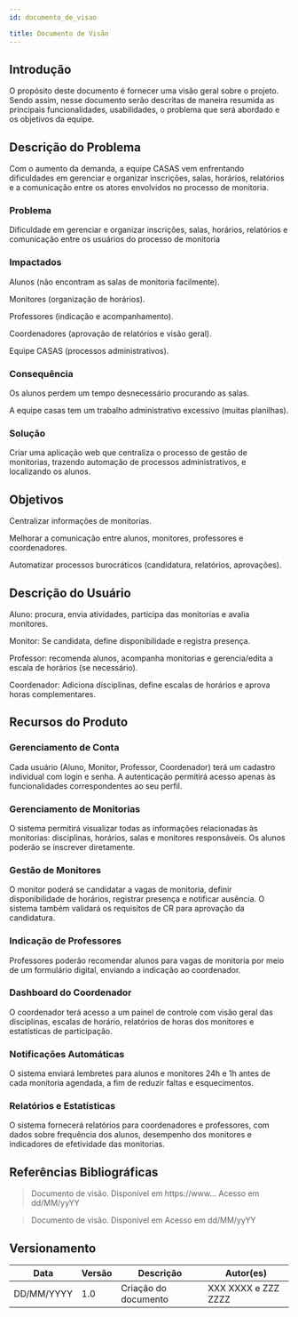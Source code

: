 ```yaml
---
id: documento_de_visao

title: Documento de Visão
---
```

## Introdução
O propósito deste documento é fornecer uma visão geral sobre o projeto. Sendo assim, nesse documento serão descritas de maneira resumida as principais funcionalidades, usabilidades, o problema que será abordado e os objetivos da equipe.


## Descrição do Problema 
Com o aumento da demanda, a equipe CASAS vem enfrentando dificuldades em gerenciar e organizar inscrições, salas, horários, relatórios e a comunicação entre os atores envolvidos no processo de monitoria.

### Problema
Dificuldade em gerenciar e organizar inscrições, salas, horários, relatórios e comunicação entre os usuários do processo de monitoria

### Impactados

Alunos (não encontram as salas de monitoria facilmente).

Monitores (organização de horários).

Professores (indicação e acompanhamento).

Coordenadores (aprovação de relatórios e visão geral).

Equipe CASAS (processos administrativos).

### Consequência

Os alunos perdem um tempo desnecessário procurando as salas.

A equipe casas tem um trabalho administrativo excessivo (muitas planilhas).

### Solução

Criar uma aplicação web que centraliza o processo de gestão de monitorias, trazendo automação de processos administrativos, e localizando os alunos. 

## Objetivos
Centralizar informações de monitorias.

Melhorar a comunicação entre alunos, monitores, professores e coordenadores.

Automatizar processos burocráticos (candidatura, relatórios, aprovações).

## Descrição do Usuário 

Aluno: procura, envia atividades, participa das monitorias e  avalia monitores.

Monitor: Se candidata, define disponibilidade e registra presença.

Professor: recomenda alunos, acompanha monitorias e gerencia/edita a escala de horários (se necessário).

Coordenador: Adiciona disciplinas, define escalas de horários e aprova horas complementares.

## Recursos do Produto

### Gerenciamento de Conta
Cada usuário (Aluno, Monitor, Professor, Coordenador) terá um cadastro individual com login e senha. A autenticação permitirá acesso apenas às funcionalidades correspondentes ao seu perfil.

### Gerenciamento de Monitorias
O sistema permitirá visualizar todas as informações relacionadas às monitorias: disciplinas, horários, salas e monitores responsáveis. Os alunos poderão se inscrever diretamente.

### Gestão de Monitores
 O monitor poderá se candidatar a vagas de monitoria, definir disponibilidade de horários, registrar presença e notificar ausência. O sistema também validará os requisitos de CR para aprovação da candidatura.

### Indicação de Professores
 Professores poderão recomendar alunos para vagas de monitoria por meio de um formulário digital, enviando a indicação ao coordenador. 

### Dashboard do Coordenador
 O coordenador terá acesso a um painel de controle com visão geral das disciplinas, escalas de horário, relatórios de horas dos monitores e estatísticas de participação.

### Notificações Automáticas
O sistema enviará lembretes para alunos e monitores 24h e 1h antes de cada monitoria agendada, a fim de reduzir faltas e esquecimentos. 

### Relatórios e Estatísticas
O sistema fornecerá relatórios para coordenadores e professores, com dados sobre frequência dos alunos, desempenho dos monitores e indicadores de efetividade das monitorias.

## Referências Bibliográficas

> Documento de visão. Disponível em https://www... Acesso em dd/MM/yyYY

> Documento de visão. Disponível em  Acesso em dd/MM/yyYY

## Versionamento
| Data | Versão | Descrição | Autor(es) |
| -- | -- | -- | -- |
| DD/MM/YYYY | 1.0 | Criação do documento | XXX XXXX e ZZZ ZZZZ | 

